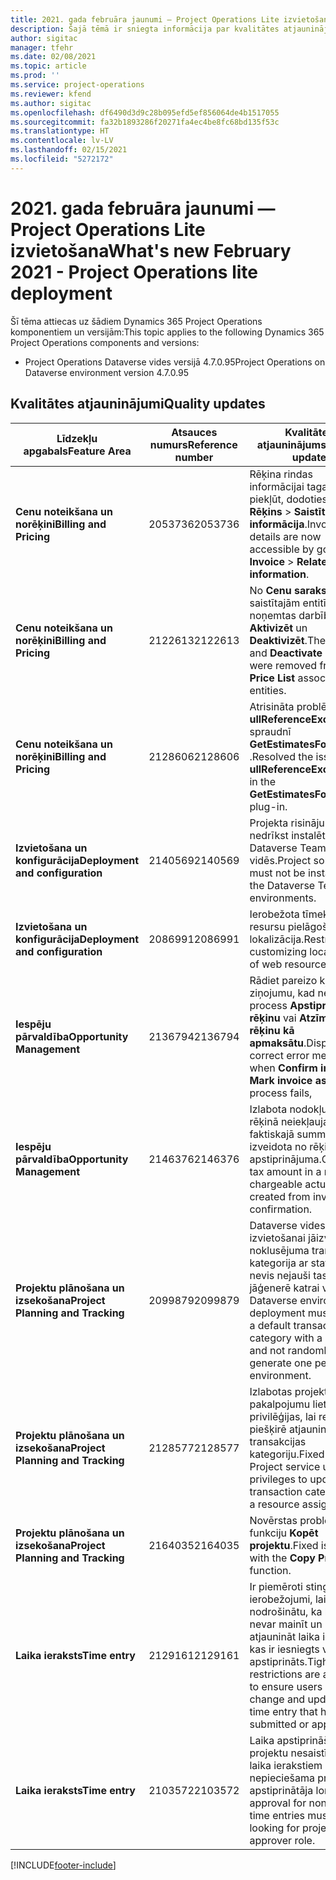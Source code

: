 ```yaml
---
title: 2021. gada februāra jaunumi — Project Operations Lite izvietošana
description: Šajā tēmā ir sniegta informācija par kvalitātes atjauninājumiem, kas pieejami 2021. gada februāra Project Operations Lite izvietošanas laidienā.
author: sigitac
manager: tfehr
ms.date: 02/08/2021
ms.topic: article
ms.prod: ''
ms.service: project-operations
ms.reviewer: kfend
ms.author: sigitac
ms.openlocfilehash: df6490d3d9c28b095efd5ef856064de4b1517055
ms.sourcegitcommit: fa32b1893286f20271fa4ec4be8fc68bd135f53c
ms.translationtype: HT
ms.contentlocale: lv-LV
ms.lasthandoff: 02/15/2021
ms.locfileid: "5272172"
---
```

# <a name="whats-new-february-2021---project-operations-lite-deployment"></a><span data-ttu-id="9a1e1-103">2021. gada februāra jaunumi — Project Operations Lite izvietošana</span><span class="sxs-lookup"><span data-stu-id="9a1e1-103">What's new February 2021 - Project Operations lite deployment</span></span>

<span data-ttu-id="9a1e1-104">Šī tēma attiecas uz šādiem Dynamics 365 Project Operations komponentiem un versijām:</span><span class="sxs-lookup"><span data-stu-id="9a1e1-104">This topic applies to the following Dynamics 365 Project Operations components and versions:</span></span>

  - <span data-ttu-id="9a1e1-105">Project Operations Dataverse vides versijā 4.7.0.95</span><span class="sxs-lookup"><span data-stu-id="9a1e1-105">Project Operations on Dataverse environment version 4.7.0.95</span></span>

## <a name="quality-updates"></a><span data-ttu-id="9a1e1-106">Kvalitātes atjauninājumi</span><span class="sxs-lookup"><span data-stu-id="9a1e1-106">Quality updates</span></span>

| <span data-ttu-id="9a1e1-107">**Līdzekļu apgabals**</span><span class="sxs-lookup"><span data-stu-id="9a1e1-107">**Feature Area**</span></span> | <span data-ttu-id="9a1e1-108">**Atsauces numurs**</span><span class="sxs-lookup"><span data-stu-id="9a1e1-108">**Reference number**</span></span> | <span data-ttu-id="9a1e1-109">**Kvalitātes atjauninājums**</span><span class="sxs-lookup"><span data-stu-id="9a1e1-109">**Quality update**</span></span> |
| --- | --- | --- |
| <span data-ttu-id="9a1e1-110">**Cenu noteikšana un norēķini**</span><span class="sxs-lookup"><span data-stu-id="9a1e1-110">**Billing and Pricing**</span></span> | <span data-ttu-id="9a1e1-111">2053736</span><span class="sxs-lookup"><span data-stu-id="9a1e1-111">2053736</span></span> | <span data-ttu-id="9a1e1-112">Rēķina rindas informācijai tagad var piekļūt, dodoties uz **Rēķins** > **Saistīta informācija**.</span><span class="sxs-lookup"><span data-stu-id="9a1e1-112">Invoice line details are now accessible by going to **Invoice** > **Related information**.</span></span> |
| <span data-ttu-id="9a1e1-113">**Cenu noteikšana un norēķini**</span><span class="sxs-lookup"><span data-stu-id="9a1e1-113">**Billing and Pricing**</span></span> | <span data-ttu-id="9a1e1-114">2122613</span><span class="sxs-lookup"><span data-stu-id="9a1e1-114">2122613</span></span> | <span data-ttu-id="9a1e1-115">No **Cenu saraksta** saistītajām entitījām tika noņemtas darbības **Aktivizēt** un **Deaktivizēt**.</span><span class="sxs-lookup"><span data-stu-id="9a1e1-115">The **Activate** and **Deactivate** actions were removed from the **Price List** association entities.</span></span> |
| <span data-ttu-id="9a1e1-116">**Cenu noteikšana un norēķini**</span><span class="sxs-lookup"><span data-stu-id="9a1e1-116">**Billing and Pricing**</span></span> | <span data-ttu-id="9a1e1-117">2128606</span><span class="sxs-lookup"><span data-stu-id="9a1e1-117">2128606</span></span> | <span data-ttu-id="9a1e1-118">Atrisināta problēma ar **ullReferenceException** spraudnī **GetEstimatesForProject** .</span><span class="sxs-lookup"><span data-stu-id="9a1e1-118">Resolved the issue with **ullReferenceException** in the **GetEstimatesForProject** plug-in.</span></span> |
| <span data-ttu-id="9a1e1-119">**Izvietošana un konfigurācija**</span><span class="sxs-lookup"><span data-stu-id="9a1e1-119">**Deployment and configuration**</span></span> | <span data-ttu-id="9a1e1-120">2140569</span><span class="sxs-lookup"><span data-stu-id="9a1e1-120">2140569</span></span> | <span data-ttu-id="9a1e1-121">Projekta risinājumu nedrīkst instalēt Dataverse Teams vidēs.</span><span class="sxs-lookup"><span data-stu-id="9a1e1-121">Project solution must not be installed in the Dataverse Teams environments.</span></span> |
| <span data-ttu-id="9a1e1-122">**Izvietošana un konfigurācija**</span><span class="sxs-lookup"><span data-stu-id="9a1e1-122">**Deployment and configuration**</span></span> | <span data-ttu-id="9a1e1-123">2086991</span><span class="sxs-lookup"><span data-stu-id="9a1e1-123">2086991</span></span> | <span data-ttu-id="9a1e1-124">Ierobežota tīmekļu resursu pielāgošanas lokalizācija.</span><span class="sxs-lookup"><span data-stu-id="9a1e1-124">Restricted customizing localization of web resources.</span></span> |
| <span data-ttu-id="9a1e1-125">**Iespēju pārvaldība**</span><span class="sxs-lookup"><span data-stu-id="9a1e1-125">**Opportunity Management**</span></span> | <span data-ttu-id="9a1e1-126">2136794</span><span class="sxs-lookup"><span data-stu-id="9a1e1-126">2136794</span></span> | <span data-ttu-id="9a1e1-127">Rādiet pareizo kļūdas ziņojumu, kad neizdodas process **Apstiprināt rēķinu** vai **Atzīmēt rēķinu kā apmaksātu**.</span><span class="sxs-lookup"><span data-stu-id="9a1e1-127">Display correct error message when **Confirm invoice** or **Mark invoice as paid** process fails,</span></span> |
| <span data-ttu-id="9a1e1-128">**Iespēju pārvaldība**</span><span class="sxs-lookup"><span data-stu-id="9a1e1-128">**Opportunity Management**</span></span> | <span data-ttu-id="9a1e1-129">2146376</span><span class="sxs-lookup"><span data-stu-id="9a1e1-129">2146376</span></span> | <span data-ttu-id="9a1e1-130">Izlabota nodokļu summa rēķinā neiekļaujamā faktiskajā summā tiek izveidota no rēķina apstiprinājuma.</span><span class="sxs-lookup"><span data-stu-id="9a1e1-130">Corrected tax amount in a non-chargeable actual is created from invoice confirmation.</span></span> |
| <span data-ttu-id="9a1e1-131">**Projektu plānošana un izsekošana**</span><span class="sxs-lookup"><span data-stu-id="9a1e1-131">**Project Planning and Tracking**</span></span> | <span data-ttu-id="9a1e1-132">2099879</span><span class="sxs-lookup"><span data-stu-id="9a1e1-132">2099879</span></span> | <span data-ttu-id="9a1e1-133">Dataverse vides izvietošanai jāizveido noklusējuma transakcijas kategorija ar statisku ID, nevis nejauši tas jāģenerē katrai videi.</span><span class="sxs-lookup"><span data-stu-id="9a1e1-133">The Dataverse environment deployment must create a default transaction category with a static ID and not randomly generate one per environment.</span></span> |
| <span data-ttu-id="9a1e1-134">**Projektu plānošana un izsekošana**</span><span class="sxs-lookup"><span data-stu-id="9a1e1-134">**Project Planning and Tracking**</span></span> | <span data-ttu-id="9a1e1-135">2128577</span><span class="sxs-lookup"><span data-stu-id="9a1e1-135">2128577</span></span> | <span data-ttu-id="9a1e1-136">Izlabotas projekta pakalpojumu lietotāju privilēģijas, lai resursa piešķirē atjauninātu transakcijas kategoriju.</span><span class="sxs-lookup"><span data-stu-id="9a1e1-136">Fixed the Project service user privileges to update the transaction category on a resource assignment.</span></span> |
| <span data-ttu-id="9a1e1-137">**Projektu plānošana un izsekošana**</span><span class="sxs-lookup"><span data-stu-id="9a1e1-137">**Project Planning and Tracking**</span></span> | <span data-ttu-id="9a1e1-138">2164035</span><span class="sxs-lookup"><span data-stu-id="9a1e1-138">2164035</span></span> | <span data-ttu-id="9a1e1-139">Novērstas problēmas ar funkciju **Kopēt projektu**.</span><span class="sxs-lookup"><span data-stu-id="9a1e1-139">Fixed issues with the **Copy Project** function.</span></span> |
| <span data-ttu-id="9a1e1-140">**Laika ieraksts**</span><span class="sxs-lookup"><span data-stu-id="9a1e1-140">**Time entry**</span></span> | <span data-ttu-id="9a1e1-141">2129161</span><span class="sxs-lookup"><span data-stu-id="9a1e1-141">2129161</span></span> | <span data-ttu-id="9a1e1-142">Ir piemēroti stingrāki ierobežojumi, lai nodrošinātu, ka lietotāji nevar mainīt un atjaunināt laika ierakstu, kas ir iesniegts vai apstiprināts.</span><span class="sxs-lookup"><span data-stu-id="9a1e1-142">Tighter restrictions are applied to ensure users can't change and update a time entry that has been submitted or approved.</span></span> |
| <span data-ttu-id="9a1e1-143">**Laika ieraksts**</span><span class="sxs-lookup"><span data-stu-id="9a1e1-143">**Time entry**</span></span> | <span data-ttu-id="9a1e1-144">2103572</span><span class="sxs-lookup"><span data-stu-id="9a1e1-144">2103572</span></span> | <span data-ttu-id="9a1e1-145">Laika apstiprināšanai ar projektu nesaistītiem laika ierakstiem nav nepieciešama projekta apstiprinātāja loma.</span><span class="sxs-lookup"><span data-stu-id="9a1e1-145">Time approval for non-project time entries must not be looking for project approver role.</span></span> |


[!INCLUDE[footer-include](../../includes/footer-banner.md)]